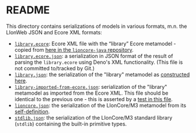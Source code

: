 # README

This directory contains serializations of models in various formats, m.n. the LIonWeb JSON and Ecore XML formats:

* [`library.ecore`](./library.ecore): Ecore XML file with the “library” Ecore metamodel - copied from [here in the `lioncore-java` repository](https://github.com/LIonWeb-org/lioncore-java/blob/master/emf/src/test/resources/library.ecore).
* [`library.ecore.json`](./library.ecore.json): a serialization in JSON format of the result of parsing the `library.ecore` using Deno's XML functionality.
  (This file is not committed to/tracked by Git.)
* [`library.json`](./library.json): the serialization of the "library" metamodel as [constructed here](../src/m3/test/library.ts).
* [`library-imported-from-ecore.json`](./library-imported-from-ecore.json): serialization of the "library" metamodel as imported from the Ecore XML.
  This file should be identical to the previous one - this is asserted by a [test in this file](../src/m3/test/library.test.ts).
* [`lioncore.json`](./lioncore.json): the serialization of the LIonCore/M3 metamodel from its [self-definition](../src/m3/self-definition.ts).
* [`stdlib.json`](./stdlib.json): the serialization of the LIonCore/M3 standard library (`stdlib`) containing the built-in primitive types.

